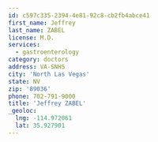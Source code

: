 ```yaml
---
id: c597c335-2394-4e81-92c8-cb2fb4abce41
first_name: Jeffrey
last_name: ZABEL
license: M.D.
services:
  - gastroenterology
category: doctors
address: VA-SNHS
city: 'North Las Vegas'
state: NV
zip: '89036'
phone: 702-791-9000
title: 'Jeffrey ZABEL'
_geoloc:
  lng: -114.972061
  lat: 35.927901
---
```

